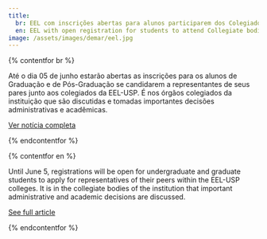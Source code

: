 ```yaml
---
title:
  br: EEL com inscrições abertas para alunos participarem dos Colegiados
  en: EEL with open registration for students to attend Collegiate bodies
image: /assets/images/demar/eel.jpg
---
```


{% contentfor br %}

Até o dia 05 de junho estarão abertas as inscrições para os alunos de Graduação e de Pós-Graduação se candidarem a representantes de seus pares junto aos colegiados da EEL-USP. É nos órgãos colegiados da instituição que são discutidas e tomadas importantes decisões administrativas e acadêmicas.

<a class="btn btn-primary" href="https://site.eel.usp.br/noticias/eel-esta-com-inscricoes-abertas-para-alunos-participarem-dos-colegiados-da-unidade" target="_blank">Ver notícia completa</a>

{% endcontentfor %}

{% contentfor en %}

Until June 5, registrations will be open for undergraduate and graduate students to apply for representatives of their peers within the EEL-USP colleges. It is in the collegiate bodies of the institution that important administrative and academic decisions are discussed.

<a class="btn btn-primary" href="https://site.eel.usp.br/noticias/eel-esta-com-inscricoes-abertas-para-alunos-participarem-dos-colegiados-da-unidade" target="_blank">See full article</a>

{% endcontentfor %}
